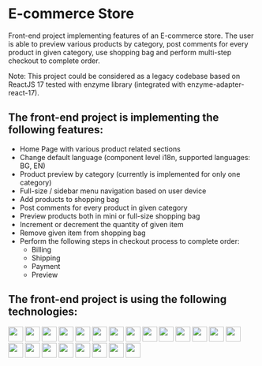 # E-commerce Store

Front-end project implementing features of an E-commerce store. The user is able to preview various products by category, post comments for every product in given category, use shopping bag and perform multi-step checkout to complete order.

Note: This project could be considered as a legacy codebase based on
ReactJS 17 tested with enzyme library (integrated with enzyme-adapter-react-17).

## The front-end project is implementing the following features:

* Home Page with various product related sections
* Change default language (component level i18n, supported languages: BG, EN)
* Product preview by category (currently is implemented for only one category)
* Full-size / sidebar menu navigation based on user device
* Add products to shopping bag
* Post comments for every product in given category
* Preview products both in mini or full-size shopping bag
* Increment or decrement the quantity of given item
* Remove given item from shopping bag
* Perform the following steps in checkout process to complete order:
    * Billing
    * Shipping
    * Payment
    * Preview

## The front-end project is using the following technologies:

<img src="https://img.shields.io/badge/create--react--app-%23563D7C.svg?style=flat&logo=create-react-app&color=white" height="30"> <img src="https://img.shields.io/badge/babel--eslint--parser-%23563D7C.svg?style=flat&logo=babel&color=white" height="30"> <img src="https://img.shields.io/badge/React.JS%20(17.x)-%23563D7C.svg?style=flat&logo=react&color=white" height="30"> <img src="https://img.shields.io/badge/prop--types-%23563D7C.svg?style=flat&logo=react&color=white" height="30"> <img src="https://img.shields.io/badge/redux-%23563D7C.svg?style=flat&logo=redux&color=white&logoColor=purple" height="30"> <img src="https://img.shields.io/badge/redux--persist-%23563D7C.svg?style=flat&logo=redux&color=white&logoColor=purple" height="30"> <img src="https://img.shields.io/badge/React_Router%20v6-CA4245?style=flat&logo=react-router&color=white&logoColor=red" height="30"> <img src="https://img.shields.io/badge/Webpack-%238DD6F9.svg?style=flat&logo=webpack&color=white&logoColor=blue" height="30"> <img src="https://img.shields.io/badge/custom%20i18n%20(HOC)-%238DD6F9.svg?style=flat&color=white" height="30"> <img src="https://img.shields.io/badge/Bootstrap-%23563D7C.svg?style=flat&logo=bootstrap&color=white&logoColor=purple" height="30"> <img src="https://img.shields.io/badge/react--bootstrap-blue.svg?style=flat&logo=react&color=white&logoColor=blue" height="30"> <img src="https://img.shields.io/badge/SASS-%231572B6.svg?style=flat&logo=sass&color=white&logoColor=darkpink" height="30"> <img src="https://img.shields.io/badge/Axios-%231572B6.svg?style=flat&logo=axios&color=white&logoColor=blue" height="30"> <img src="https://img.shields.io/badge/redux--axios--middleware-%23593d88.svg?style=flat&logo=redux&color=white&logoColor=purple" height="30"> <img src="https://img.shields.io/badge/axios--mock--adapter-%231572B6.svg?style=flat&logo=axios&color=white&logoColor=blue" height="30"> <img src="https://img.shields.io/badge/react--toastify-311C87?style=flat&color=white" height="30"> <img src="https://img.shields.io/badge/react--final--form-311C87?style=flat&color=white" height="30"> <img src="https://img.shields.io/badge/mocha-311C87?style=flat&logo=mocha&color=white" height="30">
<img src="https://img.shields.io/badge/Sinon.JS-311C87?style=flat&logo=sinon&color=white" height="30">
<img src="https://img.shields.io/badge/chai-311C87?style=flat&logo=chai&color=white&logoColor=red" height="30"> <img src="https://img.shields.io/badge/enzyme-311C87?style=flat&color=white" height="30"> <img src="https://img.shields.io/badge/Cypress.IO-311C87?style=flat&logo=cypress&color=white&logoColor=gray" height="30">